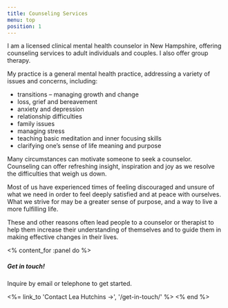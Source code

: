 ```yaml
---
title: Counseling Services
menu: top
position: 1
---
```


I am a licensed clinical mental health counselor in New Hampshire, offering counseling services to adult individuals and couples. I also offer group therapy.

My practice is a general mental health practice, addressing a variety of issues and concerns, including:

* transitions – managing growth and change
* loss, grief and bereavement
* anxiety and depression
* relationship difficulties
* family issues
* managing stress
* teaching basic meditation and inner focusing skills
* clarifying one’s sense of life meaning and purpose

Many circumstances can motivate someone to seek a counselor. Counseling can offer refreshing insight, inspiration and joy as we resolve the difficulties that weigh us down.

Most of us have experienced times of feeling discouraged and unsure of what we need in order to feel deeply satisfied and at peace with ourselves. What we strive for may be a greater sense of purpose, and a way to live a more fulfilling life.

These and other reasons often lead people to a counselor or therapist to help them increase their understanding of themselves and to guide them in making effective changes in their lives.

<% content_for :panel do %>
  <h5>Get in touch!</h5>
  <p>Inquire by email or telephone to get started.</p>
  <%= link_to 'Contact Lea Hutchins →', '/get-in-touch/' %>
<% end %>
